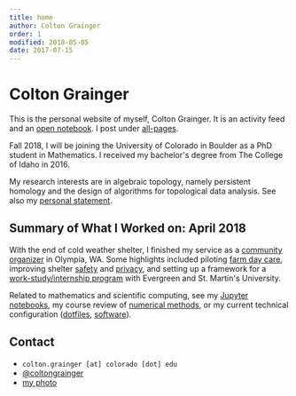 ```yaml
---
title: home
author: Colton Grainger
order: 1
modified: 2018-05-05
date: 2017-07-15
---
```


# Colton Grainger

This is the personal website of myself, Colton Grainger. It is an activity feed and an [open notebook](http://wcm1.web.rice.edu/open-notebook-history.html). I post under [all-pages](all-pages).

Fall 2018, I will be joining the University of Colorado in Boulder as a PhD student in Mathematics. I received my bachelor's degree from The College of Idaho in 2016.

My research interests are in algebraic topology, namely persistent homology and the design of algorithms for topological data analysis. See also my [personal statement](/personal-statement).

## Summary of What I Worked on: April 2018

With the end of cold weather shelter, I finished my service as a [community organizer](https://github.com/coltongrainger/work) in Olympia, WA. Some highlights included piloting [farm day care](fscss-volunteers/farm-day-care), improving shelter [safety](fscss-volunteers/wiki#safety) and [privacy](https://github.com/coltongrainger/fscss/blob/master/curriculum/2018-04-12-privacy.md), and setting up a framework for a [work-study/internship program](fscss-volunteers/practicum) with Evergreen and St. Martin's University.

Related to mathematics and scientific computing, see my [Jupyter notebooks](https://nbviewer.jupyter.org/github/coltongrainger/notebooks/tree/master/), my course review of [numerical methods](/math-428), or my current technical configuration ([dotfiles](https://github.com/coltongrainger/dotfiles), [software](/software)).

## Contact

- `colton.grainger [at] colorado [dot] edu`
- [@coltongrainger](https://twitter.com/coltongrainger)
- [my photo](images/identification-photo.jpg)
